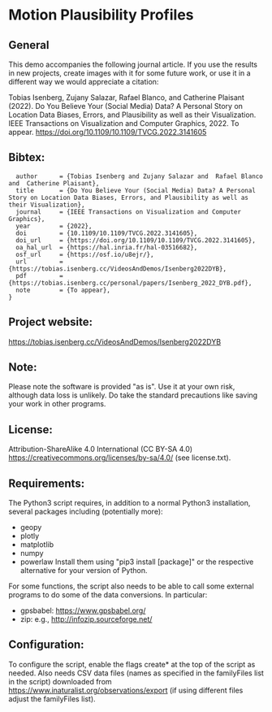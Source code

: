 # Motion Plausibility Profiles

## General
This demo accompanies the following journal article. If you use the results in new projects, create images with it for some future work, or use it in a different way we would appreciate a citation:

Tobias Isenberg, Zujany Salazar, Rafael Blanco, and Catherine Plaisant (2022). Do You Believe Your (Social Media) Data? A Personal Story on Location Data Biases, Errors, and Plausibility as well as their Visualization. IEEE Transactions on Visualization and Computer Graphics, 2022. To appear. https://doi.org/10.1109/10.1109/TVCG.2022.3141605

## Bibtex:
```@ARTICLE{Isenberg:2022:DYB,
  author      = {Tobias Isenberg and Zujany Salazar and  Rafael Blanco and  Catherine Plaisant},
  title       = {Do You Believe Your (Social Media) Data? A Personal Story on Location Data Biases, Errors, and Plausibility as well as their Visualization},
  journal     = {IEEE Transactions on Visualization and Computer Graphics},
  year        = {2022},
  doi         = {10.1109/10.1109/TVCG.2022.3141605},
  doi_url     = {https://doi.org/10.1109/10.1109/TVCG.2022.3141605},
  oa_hal_url  = {https://hal.inria.fr/hal-03516682},
  osf_url     = {https://osf.io/u8ejr/},
  url         = {https://tobias.isenberg.cc/VideosAndDemos/Isenberg2022DYB},
  pdf         = {https://tobias.isenberg.cc/personal/papers/Isenberg_2022_DYB.pdf},
  note        = {To appear},
}
```

## Project website:
https://tobias.isenberg.cc/VideosAndDemos/Isenberg2022DYB

## Note:
Please note the software is provided "as is".  Use it at your own risk, although data loss is unlikely. Do take the standard precautions like saving your work in other programs.

## License:
Attribution-ShareAlike 4.0 International (CC BY-SA 4.0) https://creativecommons.org/licenses/by-sa/4.0/
(see license.txt).

## Requirements:
The Python3 script requires, in addition to a normal Python3 installation, several packages including (potentially more):
* geopy
* plotly
* matplotlib
* numpy
* powerlaw
Install them using "pip3 install [package]" or the respective alternative for your version of Python.

For some functions, the script also needs to be able to call some external programs to do some of the data conversions. In particular:
* gpsbabel: https://www.gpsbabel.org/
* zip: e.g., http://infozip.sourceforge.net/

## Configuration:
To configure the script, enable the flags create* at the top of the script as needed. Also needs CSV data files (names as specified in the familyFiles list in the script) downloaded from https://www.inaturalist.org/observations/export (if using different files adjust the familyFiles list).
